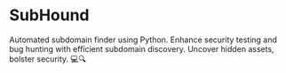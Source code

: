 # SubHound
Automated subdomain finder using Python. Enhance security testing and bug hunting with efficient subdomain discovery. Uncover hidden assets, bolster security. 💻🔍
